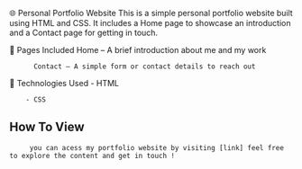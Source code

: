 🌐 Personal Portfolio Website
          This is a simple personal portfolio website built using HTML and CSS. It includes a Home page to showcase an introduction and a Contact page for getting in touch.

📄 Pages Included
           Home – A brief introduction about me and my work

          Contact – A simple form or contact details to reach out

🔧 Technologies Used
        - HTML

        - CSS
        
## How To View
         you can acess my portfolio website by visiting [link] feel free to explore the content and get in touch !
    
